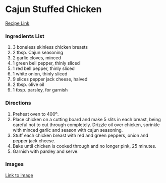 # Cajun Stuffed Chicken

[Recipe Link](https://www.delish.com/cooking/recipe-ideas/recipes/a55535/healthy-cajun-stuffed-chicken-recipe/)

### Ingredients List

1. 3 boneless skinless chicken breasts
1. 2 tbsp. Cajun seasoning
1. 2 garlic cloves, minced
1. 1 green bell pepper, thinly sliced
1. 1 red bell pepper, thinly sliced
1. 1 white onion, thinly sliced
1. 9 slices pepper jack cheese, halved
1. 2 tbsp. olive oil
1. 1 tbsp. parsley, for garnish

### Directions

1. Preheat oven to 400º.
1. Place chicken on a cutting board and make 5 slits in each breast, being careful not to cut through completely. Drizzle oil over chicken, sprinkle with minced garlic and season with cajun seasoning.
1. Stuff each chicken breast with red and green peppers, onion and pepper jack cheese.
1. Bake until chicken is cooked through and no longer pink, 25 minutes.
1. Garnish with parsley and serve.

### Images

[Link to image](https://hips.hearstapps.com/del.h-cdn.co/assets/17/38/640x959/gallery-1505943483-cajun-hassleback-chicken-bite-pin.jpg)
